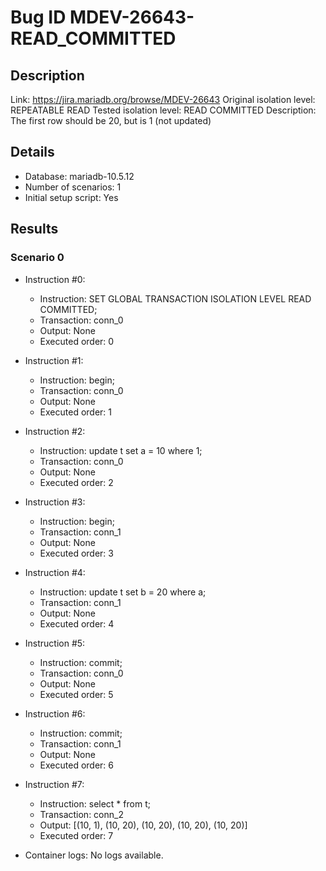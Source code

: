 # Bug ID MDEV-26643-READ_COMMITTED

## Description

Link:                     https://jira.mariadb.org/browse/MDEV-26643
Original isolation level: REPEATABLE READ
Tested isolation level:   READ COMMITTED
Description:              The first row should be 20, but is 1 (not updated)


## Details
 * Database: mariadb-10.5.12
 * Number of scenarios: 1
 * Initial setup script: Yes

## Results
### Scenario 0
 * Instruction #0:
     - Instruction:  SET GLOBAL TRANSACTION ISOLATION LEVEL READ COMMITTED;
     - Transaction: conn_0
     - Output: None
     - Executed order: 0
 * Instruction #1:
     - Instruction:  begin;
     - Transaction: conn_0
     - Output: None
     - Executed order: 1
 * Instruction #2:
     - Instruction:  update t set a = 10 where 1;
     - Transaction: conn_0
     - Output: None
     - Executed order: 2
 * Instruction #3:
     - Instruction:  begin;
     - Transaction: conn_1
     - Output: None
     - Executed order: 3
 * Instruction #4:
     - Instruction:  update t set b = 20 where a;
     - Transaction: conn_1
     - Output: None
     - Executed order: 4
 * Instruction #5:
     - Instruction:  commit;
     - Transaction: conn_0
     - Output: None
     - Executed order: 5
 * Instruction #6:
     - Instruction:  commit;
     - Transaction: conn_1
     - Output: None
     - Executed order: 6
 * Instruction #7:
     - Instruction:  select * from t;
     - Transaction: conn_2
     - Output: [(10, 1), (10, 20), (10, 20), (10, 20), (10, 20)]
     - Executed order: 7

 * Container logs:
   No logs available.
